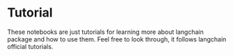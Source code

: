 # Tutorial
These notebooks are just tutorials for learning more about langchain package and how to use them. Feel free to look through, it follows langchain official tutorials. 